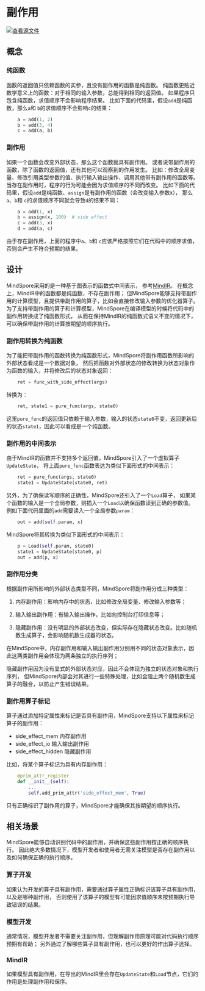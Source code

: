 # 副作用

[![查看源文件](https://mindspore-website.obs.cn-north-4.myhuaweicloud.com/website-images/r1.9/resource/_static/logo_source.png)](https://gitee.com/mindspore/docs/blob/r1.9/docs/mindspore/source_zh_cn/design/side_effect.md)

## 概念

### 纯函数

函数的返回值只依赖函数的实参，且没有副作用的函数是纯函数。
纯函数更贴近数学意义上的函数：对于相同的输入参数，总能得到相同的返回值。
如果程序只包含纯函数，求值顺序不会影响程序结果。
比如下面的代码里，假设`add`是纯函数，那么`a`和 `b`的求值顺序不会影响`c`的结果：

```python
    a = add(1, 2)
    b = add(3, 4)
    c = add(a, b)
```

### 副作用

如果一个函数会改变外部状态，那么这个函数就具有副作用。
或者说带副作用的函数，除了函数的返回值，还有其他可以观察到的作用发生。
比如：修改全局变量、修改引用类型参数的值、执行输入输出操作、调用其他带有副作用的函数等。
当存在副作用时，程序的行为可能会因为求值顺序的不同而改变。
比如下面的代码里，假设`add`是纯函数、`assign`是有副作用的函数（会改变输入参数x），
那么`a`、`b`和 `c`的求值顺序不同就会导致`d`的结果不同：

```python
    a = add(1, x)
    b = assign(x, 100)  # side effect
    c = add(3, x)
    d = add(a, c)
```

由于存在副作用，上面的程序中`a`、`b`和 `c`应该严格按照它们在代码中的顺序求值，否则会产生不符合预期的结果。

## 设计

MindSpore采用的是一种基于图表示的函数式中间表示，
参考[MindIR](https://www.mindspore.cn/docs/zh-CN/r1.9/design/mindir.html)。
在概念上，MindIR中的函数都是纯函数，不存在副作用；
但MindSpore能够支持带副作用的计算模型，且提供带副作用的算子，比如会直接修改输入参数的优化器算子。
为了支持带副作用的算子和计算模型，MindSpore在编译模型的时候将代码中的副作用转换成了纯函数形式，
从而在保持MindIR的纯函数式语义不变的情况下，可以确保带副作用的计算按期望的顺序执行。

### 副作用转换为纯函数

为了能把带副作用的函数转换为纯函数形式，MindSpore将副作用函数所影响的外部状态看成是一个数据对象，
然后把函数对外部状态的修改转换为状态对象作为函数的输入，并将修改后的状态对象返回：

```python
    ret = func_with_side_effect(args)
```

转换为：

```python
    ret, state1 = pure_func(args, state0)
```

这里`pure_func`的返回值只依赖于输入参数，输入的状态`state0`不变，返回更新后的状态`state1`，因此可以看成是一个纯函数。

### 副作用的中间表示

由于MindIR的函数并不支持多个返回值，MindSpore引入了一个虚拟算子`UpdateState`，
将上面`pure_func`函数表达为类似下面形式的中间表示：

```python
    ret = pure_func(args, state0)
    state1 = UpdateState(state0, ret)
```

另外，为了确保读写顺序的正确性，MindSpore还引入了一个`Load`算子，
如果某个函数的输入是一个全局参数，则插入一个`Load`以确保函数读到正确的参数值。
例如下面代码里面的`add`需要读入一个全局参数`param`：

```python
    out = add(self.param, x)
```

MindSpore将其转换为类似下面形式的中间表示：

```python
    p = Load(self.param, state0)
    state1 = UpdateState(state0, p)
    out = add(p, x)
```

### 副作用分类

根据副作用所影响的外部状态类型不同，MindSpore将副作用分成三种类型：

1. 内存副作用：影响内存中的状态，比如修改全局变量、修改输入参数等；

2. 输入输出副作用：有输入输出操作，比如向控制台打印信息等；

3. 隐藏副作用：没有明显的外部状态改变，但实际存在隐藏状态改变。比如随机数生成算子，会影响随机数生成器的状态。

在MindSpore中，内存副作用和输入输出副作用分别用不同的状态对象表示，因此这两类副作用会体现为两条独立的执行序列；

隐藏副作用因为没有显式的外部状态对应，因此不会体现为独立的状态对象和执行序列，
但MindSpore内部会对其进行一些特殊处理，比如会阻止两个随机数生成算子的融合，以防止产生错误结果。

### 副作用算子标记

算子通过添加特定属性来标记是否具有副作用，MindSpore支持以下属性来标记算子的副作用：

- side_effect_mem 内存副作用
- side_effect_io 输入输出副作用
- side_effect_hidden 隐藏副作用

比如，将某个算子标记为具有内存副作用：

```python
    @prim_attr_register
    def __init__(self):
        ...
        self.add_prim_attr('side_effect_mem', True)
```

只有正确标识了副作用的算子，MindSpore才能确保其按期望的顺序执行。

## 相关场景

MindSpore能够自动识别代码中的副作用，并确保这些副作用按正确的顺序执行。
因此绝大多数情况下，模型开发者和使用者无需关注模型是否存在副作用以及如何确保正确的执行顺序。

### 算子开发

如果认为开发的算子具有副作用，需要通过算子属性正确标识该算子具有副作用，以及是哪种副作用，
否则使用了该算子的模型有可能因求值顺序未按预期执行导致错误的结果。

### 模型开发

通常情况，模型开发者不需要关注副作用，但理解副作用原理可能对代码执行顺序预期有帮助；
另外通过了解哪些算子具有副作用，也可以更好的作出算子选择。

### MindIR

如果模型具有副作用，在导出的MindIR里会存在`UpdateState`和`Load`节点，它们的作用是处理副作用和保序。
